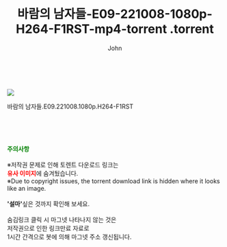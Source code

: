 ﻿---
layout: post
title:  "                   바람의 남자들-E09-221008-1080p-H264-F1RST-mp4-torrent                .torrent"
author: John
categories: [ TV ]
tags: [  ]
image: https://torrentrj57.com/uploadfile/full/de474f186bb53474f4e1236308139f8f69ebdc0b.jpg 
description: "                   바람의 남자들-E09-221008-1080p-H264-F1RST-mp4-torrent                 torrent 정보 공유"
toc: true
toc_sticky: true
---

<br>
<p><img src="https://torrentrj57.com/uploadfile/full/de474f186bb53474f4e1236308139f8f69ebdc0b.jpg"/></p>
 바람의 남자들.E09.221008.1080p.H264-F1RST  
    
<br><br><br>
<p data-ke-size="size16"><b><span style="color: green;">주의사항</span></b><br /><br />※저작권 문제로 인해 토렌트 다운로드 링크는<br /><b><span style="color: red;">유사 이미지</span></b>에 숨겨뒀습니다.<br />※Due to copyright issues, the torrent download link is hidden where it looks like an image.<br /><br /><b>'설마'</b>싶은 것까지 확인해 보세요.<br /><br />숨김링크 클릭 시 마그넷 나타나지 않는 것은<br />저작권으로 인한 링크만료 자료로<br />1시간 간격으로 봇에 의해 마그넷 주소 갱신됩니다.</p>

